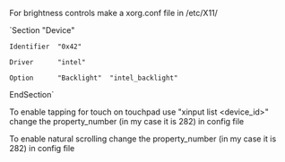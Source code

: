 For brightness controls
make a xorg.conf file in /etc/X11/


`Section "Device"

    Identifier  "0x42"

    Driver      "intel"

    Option      "Backlight"  "intel_backlight"

EndSection`

To enable tapping for touch on touchpad
use "xinput list <device_id>"
change the property_number (in my case it is 282) in config file

To enable natural scrolling
change the property_number (in my case it is 282) in config file

